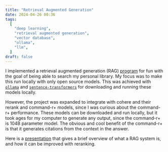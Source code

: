 ```yaml
---
title: "Retrieval Augmented Generation"
date: 2024-04-26 00:36
tags:
  [
    "deep learning",
    "retrieval augmented generation",
    "vector database",
    "ollama",
    "llm",
  ]
draft: false
---
```


I implemented a retrieval augmented generation (RAG)
[program](https://github.com/aktersnurra/rag) for fun with the goal of being able to
search my personal library. My focus was to make this run locally with only open
source models. This was achieved with [`ollama`](ollama.com) and
[`sentence-transformers`](https://github.com/UKPLab/sentence-transformers) for
downloading and running these models locally.

However, the project was expanded to
integrate with cohere and their rerank and command-r+ models, since I was curious about
the command-r+ performance. These models can be downloaded and run locally, but it took
ages for my computer to generate any output, since the command-r+ is 104B parameter
model. The obvious and cool benefit of the command-r+ is that it generates citations
from the context in the answer.

Here is a [presentation](/rag.html) that gives a brief overview of what a RAG system
is, and how it can be improved with reranking.
